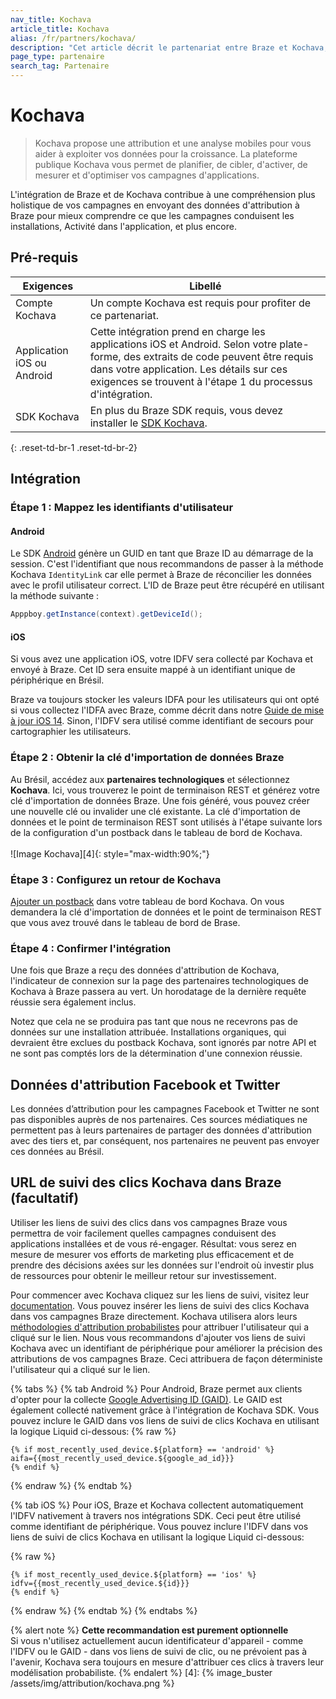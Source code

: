 ```yaml
---
nav_title: Kochava
article_title: Kochava
alias: /fr/partners/kochava/
description: "Cet article décrit le partenariat entre Braze et Kochava, une plateforme d'attribution mobile qui offre des informations d'attribution et d'analyse pour vous aider à exploiter vos données pour la croissance."
page_type: partenaire
search_tag: Partenaire
---
```


# Kochava

> Kochava propose une attribution et une analyse mobiles pour vous aider à exploiter vos données pour la croissance. La plateforme publique Kochava vous permet de planifier, de cibler, d'activer, de mesurer et d'optimiser vos campagnes d'applications.

L'intégration de Braze et de Kochava contribue à une compréhension plus holistique de vos campagnes en envoyant des données d'attribution à Braze pour mieux comprendre ce que les campagnes conduisent les installations, Activité dans l'application, et plus encore.

## Pré-requis

| Exigences                  | Libellé                                                                                                                                                                                                                                        |
| -------------------------- | ---------------------------------------------------------------------------------------------------------------------------------------------------------------------------------------------------------------------------------------------- |
| Compte Kochava             | Un compte Kochava est requis pour profiter de ce partenariat.                                                                                                                                                                                  |
| Application iOS ou Android | Cette intégration prend en charge les applications iOS et Android. Selon votre plate-forme, des extraits de code peuvent être requis dans votre application. Les détails sur ces exigences se trouvent à l'étape 1 du processus d'intégration. |
| SDK Kochava                | En plus du Braze SDK requis, vous devez installer le [SDK Kochava](https://support.kochava.com/sdk-integration/).                                                                                                                              |
{: .reset-td-br-1 .reset-td-br-2}

## Intégration

### Étape 1 : Mappez les identifiants d'utilisateur

#### Android

Le SDK [Android](https://support.kochava.com/sdk-integration/sdk-kochavatracker-android/class-tracker?scrollto=marker_3) génère un GUID en tant que Braze ID au démarrage de la session. C'est l'identifiant que nous recommandons de passer à la méthode Kochava `IdentityLink` car elle permet à Braze de réconcilier les données avec le profil utilisateur correct. L'ID de Braze peut être récupéré en utilisant la méthode suivante :

```java
Apppboy.getInstance(context).getDeviceId();
```
#### iOS

Si vous avez une application iOS, votre IDFV sera collecté par Kochava et envoyé à Braze. Cet ID sera ensuite mappé à un identifiant unique de périphérique en Brésil.

Braze va toujours stocker les valeurs IDFA pour les utilisateurs qui ont opté si vous collectez l'IDFA avec Braze, comme décrit dans notre [Guide de mise à jour iOS 14]({{site.baseurl}}/developer_guide/platform_integration_guides/ios/ios_14/#idfa). Sinon, l'IDFV sera utilisé comme identifiant de secours pour cartographier les utilisateurs.

### Étape 2 : Obtenir la clé d'importation de données Braze

Au Brésil, accédez aux **partenaires technologiques** et sélectionnez **Kochava**. Ici, vous trouverez le point de terminaison REST et générez votre clé d'importation de données Braze. Une fois généré, vous pouvez créer une nouvelle clé ou invalider une clé existante. La clé d'importation de données et le point de terminaison REST sont utilisés à l'étape suivante lors de la configuration d'un postback dans le tableau de bord de Kochava.<br><br>!\[Image Kochava\]\[4\]{: style="max-width:90%;"}

### Étape 3 : Configurez un retour de Kochava

[Ajouter un postback][18] dans votre tableau de bord Kochava. On vous demandera la clé d'importation de données et le point de terminaison REST que vous avez trouvé dans le tableau de bord de Brase.

### Étape 4 : Confirmer l'intégration

Une fois que Braze a reçu des données d'attribution de Kochava, l'indicateur de connexion sur la page des partenaires technologiques de Kochava à Braze passera au vert. Un horodatage de la dernière requête réussie sera également inclus.

Notez que cela ne se produira pas tant que nous ne recevrons pas de données sur une installation attribuée. Installations organiques, qui devraient être exclues du postback Kochava, sont ignorés par notre API et ne sont pas comptés lors de la détermination d'une connexion réussie.

## Données d'attribution Facebook et Twitter

Les données d’attribution pour les campagnes Facebook et Twitter ne sont pas disponibles auprès de nos partenaires. Ces sources médiatiques ne permettent pas à leurs partenaires de partager des données d'attribution avec des tiers et, par conséquent, nos partenaires ne peuvent pas envoyer ces données au Brésil.

## URL de suivi des clics Kochava dans Braze (facultatif)

Utiliser les liens de suivi des clics dans vos campagnes Braze vous permettra de voir facilement quelles campagnes conduisent des applications installées et de vous ré-engager. Résultat: vous serez en mesure de mesurer vos efforts de marketing plus efficacement et de prendre des décisions axées sur les données sur l'endroit où investir plus de ressources pour obtenir le meilleur retour sur investissement.

Pour commencer avec Kochava cliquez sur les liens de suivi, visitez leur [documentation](https://support.kochava.com/reference-information/attribution-overview/). Vous pouvez insérer les liens de suivi des clics Kochava dans vos campagnes Braze directement. Kochava utilisera alors leurs [méthodologies d'attribution probabilistes](https://www.kochava.com/getting-prepared-for-ios-14/) pour attribuer l'utilisateur qui a cliqué sur le lien. Nous vous recommandons d'ajouter vos liens de suivi Kochava avec un identifiant de périphérique pour améliorer la précision des attributions de vos campagnes Braze. Ceci attribuera de façon déterministe l'utilisateur qui a cliqué sur le lien.

{% tabs %}
{% tab Android %}
Pour Android, Braze permet aux clients d'opter pour la collecte [Google Advertising ID (GAID)]({{site.baseurl}}/developer_guide/platform_integration_guides/android/initial_sdk_setup/optional_gaid_collection/#optional-google-advertising-id). Le GAID est également collecté nativement grâce à l'intégration de Kochava SDK. Vous pouvez inclure le GAID dans vos liens de suivi de clics Kochava en utilisant la logique Liquid ci-dessous:
{% raw %}
```
{% if most_recently_used_device.${platform} == 'android' %}
aifa={{most_recently_used_device.${google_ad_id}}}
{% endif %}
```
{% endraw %}
{% endtab %}

{% tab iOS %}
Pour iOS, Braze et Kochava collectent automatiquement l'IDFV nativement à travers nos intégrations SDK. Ceci peut être utilisé comme identifiant de périphérique. Vous pouvez inclure l'IDFV dans vos liens de suivi de clics Kochava en utilisant la logique Liquid ci-dessous:

{% raw %}
```
{% if most_recently_used_device.${platform} == 'ios' %}
idfv={{most_recently_used_device.${id}}}
{% endif %}
```
{% endraw %}
{% endtab %}
{% endtabs %}

{% alert note %}
__Cette recommandation est purement optionnelle__<br> Si vous n'utilisez actuellement aucun identificateur d'appareil - comme l'IDFV ou le GAID - dans vos liens de suivi de clic, ou ne prévoient pas à l'avenir, Kochava sera toujours en mesure d'attribuer ces clics à travers leur modélisation probabiliste.
{% endalert %}
[4]: {% image_buster /assets/img/attribution/kochava.png %}


[18]: https://support.kochava.com/campaign-management/create-a-kochava-certified-postback "Kochava Postbacks"